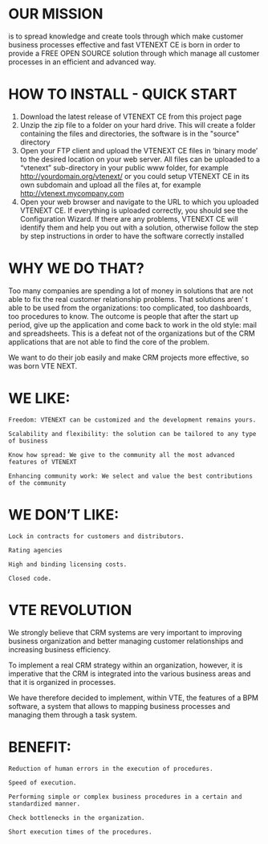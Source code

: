 # OUR MISSION
is to spread knowledge and create tools through which make customer business processes effective and fast
VTENEXT CE is born in order to provide a FREE OPEN SOURCE solution through which manage all customer processes in an efficient and advanced way.

# HOW TO INSTALL - QUICK START
1.	Download the latest release of VTENEXT CE from this project page
2.	Unzip the zip file to a folder on your hard drive. This will create a folder containing the files and directories, the software is in the "source" directory
3.	Open your FTP client and upload the VTENEXT CE files in ‘binary mode’ to the desired location on your web server. All files can be uploaded to a “vtenext” sub-directory in your public www folder, for example http://yourdomain.org/vtenext/ or you could setup VTENEXT CE in its own subdomain and upload all the files at, for example http://vtenext.mycompany.com
4.	Open your web browser and navigate to the URL to which you uploaded VTENEXT CE. If everything is uploaded correctly, you should see the Configuration Wizard. If there are any problems, VTENEXT CE will identify them and help you out with a solution, otherwise follow the step by step instructions in order to have the software correctly installed

# WHY WE DO THAT?

Too many companies are spending a lot of money in solutions that are not able to fix the real customer relationship problems. That solutions aren’ t able to be used from the organizations: too complicated, too dashboards, too procedures to know. The outcome is people that after the start up period, give up the application and come back to work in the old style: mail and spreadsheets.
This is a defeat not of the organizations but of the CRM applications that are not able to find the core of the problem.

We want to do their job easily and make CRM projects more effective, so was born VTE NEXT.
# WE LIKE:

    Freedom: VTENEXT can be customized and the development remains yours.

    Scalability and flexibility: the solution can be tailored to any type of business

    Know how spread: We give to the community all the most advanced features of VTENEXT

    Enhancing community work: We select and value the best contributions of the community

# WE DON’T LIKE:

    Lock in contracts for customers and distributors.

    Rating agencies

    High and binding licensing costs.

    Closed code.

# VTE REVOLUTION

We strongly believe that CRM systems are very important to improving business organization and better managing customer relationships and increasing business efficiency.

To implement a real CRM strategy within an organization, however, it is imperative that the CRM is integrated into the various business areas and that it is organized in processes.

We have therefore decided to implement, within VTE, the features of a BPM software, a system that allows to mapping business processes and managing them through a task system.
# BENEFIT:

    Reduction of human errors in the execution of procedures.

    Speed of execution.

    Performing simple or complex business procedures in a certain and standardized manner.

    Check bottlenecks in the organization.

    Short execution times of the procedures.

